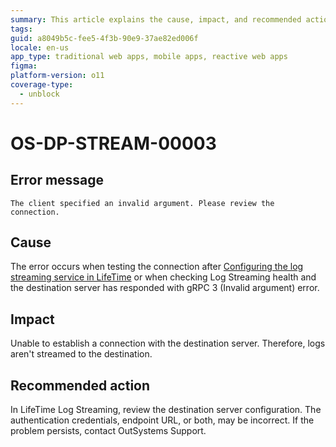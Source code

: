 ```yaml
---
summary: This article explains the cause, impact, and recommended action for an invalid argument error that occurs while connecting to the destination server.
tags:
guid: a8049b5c-fee5-4f3b-90e9-37ae82ed006f
locale: en-us
app_type: traditional web apps, mobile apps, reactive web apps
figma:
platform-version: o11
coverage-type:
  - unblock
---
```


# OS-DP-STREAM-00003

## Error message

`The client specified an invalid argument. Please review the connection.`

## Cause

The error occurs when testing the connection after [Configuring the log streaming service in LifeTime](https://www.outsystems.com/tk/redirect?g=172ac547-add4-4cc5-9adf-d72fbe379d35) or when checking Log Streaming health and the destination server has responded with gRPC 3 (Invalid argument) error.

## Impact

Unable to establish a connection with the destination server. Therefore, logs aren't streamed to the destination.

## Recommended action

In LifeTime Log Streaming, review the destination server configuration. The authentication credentials, endpoint URL, or both, may be incorrect. If the problem persists, contact OutSystems Support.
